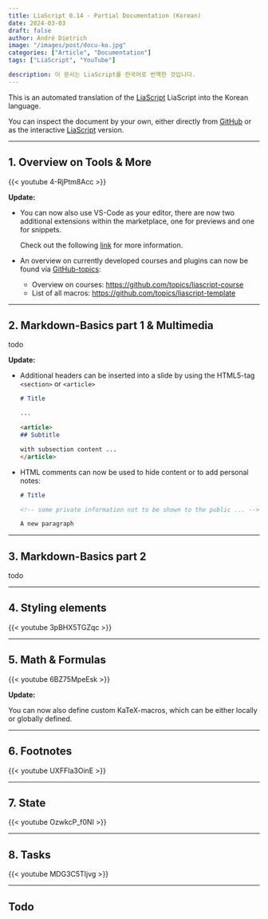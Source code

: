 ```yaml
---
title: LiaScript 0.14 - Partial Documentation (Korean)
date: 2024-03-03
draft: false
author: André Dietrich
image: "/images/post/docu-ko.jpg"
categories: ["Article", "Documentation"]
tags: ["LiaScript", "YouTube"]

description: 이 문서는 LiaScript를 한국어로 번역한 것입니다.
---
```


This is an automated translation of the [LiaScript](https://LiaScript.github.io) LiaScript into the Korean language.

You can inspect the document by your own, either directly from [GitHub](https://github.com/liaScript/docs) or as the interactive [LiaScript](https://liascript.github.io/course/?https://raw.githubusercontent.com/liaScript/docs/master/README.md) version.

---

## 1. Overview on Tools & More

{{< youtube 4-RjPtm8Acc >}}

__Update:__

* You can now also use VS-Code as your editor, there are now two additional extensions within the marketplace, one for previews and one for snippets.

  Check out the following [link](https://aizac.herokuapp.com/install-visual-studio-code-with-liascript/) for more information.

* An overview on currently developed courses and plugins can now be found via [GitHub-topics](https://github.com/topics):

  - Overview on courses: https://github.com/topics/liascript-course
  - List of all macros: https://github.com/topics/liascript-template


---
## 2. Markdown-Basics part 1 & Multimedia

todo

__Update:__

* Additional headers can be inserted into a slide by using the HTML5-tag `<section>` or `<article>`

  ``` markdown
  # Title

  ...

  <article>
  ## Subtitle

  with subsection content ...
  </article>
  ```

* HTML comments can now be used to hide content or to add personal notes:

  ``` markdown
  # Title

  <!-- some private information not to be shown to the public ... -->

  A new paragraph
  ```

---

## 3. Markdown-Basics part 2

todo

---

## 4. Styling elements

{{< youtube 3pBHX5TGZqc >}}

---

## 5. Math & Formulas

{{< youtube 6BZ75MpeEsk >}}

__Update:__

You can now also define custom KaTeX-macros, which can be either locally or globally defined.

---

## 6. Footnotes

{{< youtube UXFFIa3OinE >}}

---

## 7. State

{{< youtube OzwkcP_f0NI >}}

---

## 8. Tasks

{{< youtube MDG3C5TIjvg >}}

---

## Todo
